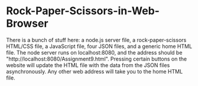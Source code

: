 # Rock-Paper-Scissors-in-Web-Browser

There is a bunch of stuff here: a node.js server file, a rock-paper-scissors HTML/CSS file, a JavaScript file, four JSON files, and a generic home HTML file.
The node server runs on localhost:8080, and the address should be "http://localhost:8080/Assignment9.html". Pressing certain buttons on the website will update the HTML file with the data from the JSON files asynchronously. Any other web address will take you to the home HTML file.
